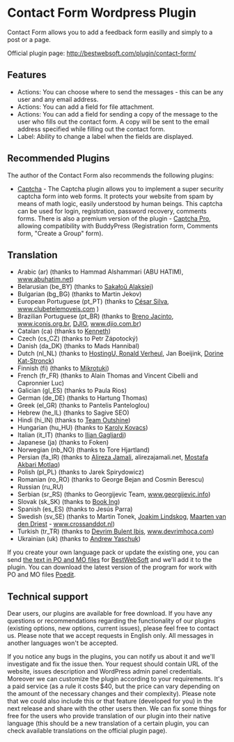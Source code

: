 Contact Form Wordpress Plugin
=============================

Contact Form allows you to add a feedback form easilly and simply to a post or a page.

Official plugin page: http://bestwebsoft.com/plugin/contact-form/

Features
-----------------------------
* Actions: You can choose where to send the messages - this can be any user and any email address.
* Actions: You can add a field for file attachment.
* Actions: You can add a field for sending a copy of the message to the user who fills out the contact form. A copy will be sent to the email address specified while filling out the contact form.
* Label: Ability to change a label when the fields are displayed.


Recommended Plugins
-----------------------------
The author of the Contact Form also recommends the following plugins:

* <a href="http://wordpress.org/plugins/captcha/">Captcha</a> - The Captcha plugin allows you to implement a super security captcha form into web forms. It protects your website from spam by means of math logic, easily understood by human beings. This captcha can be used for login, registration, password recovery, comments forms.
There is also a premium version of the plugin - <a href="http://bestwebsoft.com/plugin/captcha-pro/">Captcha Pro</a>, allowing compatibility with BuddyPress (Registration form, Comments form, "Create a Group" form).


Translation
-----------------------------
* Arabic (ar) (thanks to Hammad Alshammari (ABU HATIM), www.abuhatim.net)
* Belarusian (be_BY) (thanks to <a href="mailto:nullbsd@gmail.com">Sakałoŭ Alaksiej</a>)
* Bulgarian (bg_BG) (thanks to Martin Jekov)
* European Portuguese (pt_PT) (thanks to <a href="mailto:cesarbsilva@gmail.com">César Silva</a>, www.clubetelemoveis.com )
* Brazilian Portuguese (pt_BR) (thanks to <a href="mailto:brenojac@gmail.com">Breno Jacinto</a>, www.iconis.org.br, <a href="mailto:wordpress@djio.com.br">DJIO</a>, www.djio.com.br)
* Catalan (ca) (thanks to <a href="mailto:kenneth@snollocer.net">Kenneth</a>)
* Czech (cs_CZ) (thanks to Petr Zápotocký)
* Danish (da_DK) (thanks to Mads Hannibal)
* Dutch (nl_NL) (thanks  to <a href="mailto:ronald@hostingu.nl">HostingU, Ronald Verheul</a>, Jan Boeijink, <a href="mailto:info@katchy.nl">Dorine Kat-Stronck</a>)
* Finnish (fi) (thanks to <a href="mailto:mikrotuki@sisuaxles.com">Mikrotuki</a>)
* French (fr_FR) (thanks to Alain Thomas and Vincent Cibelli and Capronnier Luc)
* Galician (gl_ES) (thanks to Paula Rios)
* German (de_DE) (thanks to Hartung Thomas)
* Greek (el_GR) (thanks to Pantelis Panteloglou)
* Hebrew (he_IL) (thanks to Sagive SEO)
* Hindi (hi_IN) (thanks to <a href="mailto:ash.pr@outshinesolutions.com">Team Outshine</a>)
* Hungarian (hu_HU) (thanks to <a href="mailto:karcsi1978@gmail.com">Karoly Kovacs</a>)
* Italian (it_IT) (thanks to <a href="mailto:ilian@ultra-violet.it">Ilian Gagliardi</a>)
* Japanese (ja) (thanks to Foken)
* Norwegian (nb_NO) (thanks to Tore Hjartland)
* Persian (fa_IR) (thanks to <a href="mailto:me@alirezaJamali.net">Alireza Jamali</a>, alirezajamali.net, <a href="mailto:akbari.mostafa@gmail.com">Mostafa Akbari Motlaq</a>)
* Polish (pl_PL) (thanks to Jarek Spirydowicz)
* Romanian (ro_RO) (thanks to George Bejan and Cosmin Berescu)
* Russian (ru_RU)
* Serbian (sr_RS) (thanks to Georgijevic Team, www.georgijevic.info)
* Slovak (sk_SK) (thanks to <a href="mailto:book.ing@zoznam.sk">Book Ing</a>)
* Spanish (es_ES) (thanks to Jesús Parra)
* Swedish (sv_SE) (thanks to Martin Tonek, <a href="mailto:joakim@limewoodmedia.com">Joakim Lindskog</a>, <a href="mailto:maarten@vandendriest.com">Maarten van den Driest</a> - www.crossanddot.nl)
* Turkish (tr_TR) (thanks to <a href="mailto:d-bulent@hotmail.com ">Devrim Bulent Ibis</a>, www.devrimhoca.com)
* Ukrainian (uk) (thanks to <a href="mailto:xxxxAndyxxxx@gmail.com">Andrew Yaschuk</a>)

If you create your own language pack or update the existing one, you can send <a href="http://codex.wordpress.org/Translating_WordPress" target="_blank">the text in PO and MO files</a> for <a href="http://support.bestwebsoft.com" target="_blank">BestWebSoft</a> and we'll add it to the plugin. You can download the latest version of the program for work with PO and MO files <a href="http://www.poedit.net/download.php" target="_blank">Poedit</a>.


Technical support
-----------------------------
Dear users, our plugins are available for free download. If you have any questions or recommendations regarding the functionality of our plugins (existing options, new options, current issues), please feel free to contact us. Please note that we accept requests in English only. All messages in another languages won't be accepted.

If you notice any bugs in the plugins, you can notify us about it and we'll investigate and fix the issue then. Your request should contain URL of the website, issues description and WordPress admin panel credentials.
Moreover we can customize the plugin according to your requirements. It's a paid service (as a rule it costs $40, but the price can vary depending on the amount of the necessary changes and their complexity). Please note that we could also include this or that feature (developed for you) in the next release and share with the other users then. 
We can fix some things for free for the users who provide translation of our plugin into their native language (this should be a new translation of a certain plugin, you can check available translations on the official plugin page).
